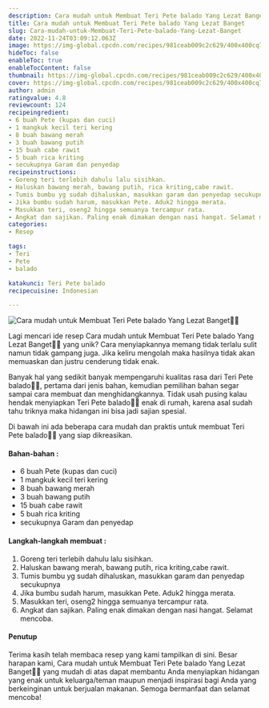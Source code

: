 ```yaml
---
description: Cara mudah untuk Membuat Teri Pete balado Yang Lezat Banget"
title: Cara mudah untuk Membuat Teri Pete balado Yang Lezat Banget
slug: Cara-mudah-untuk-Membuat-Teri-Pete-balado-Yang-Lezat-Banget
date: 2022-11-24T03:09:12.063Z
image: https://img-global.cpcdn.com/recipes/981ceab009c2c629/400x400cq70/photo.jpg
hideToc: false
enableToc: true
enableTocContent: false
thumbnail: https://img-global.cpcdn.com/recipes/981ceab009c2c629/400x400cq70/photo.jpg
cover: https://img-global.cpcdn.com/recipes/981ceab009c2c629/400x400cq70/photo.jpg
author: admin
ratingvalue: 4.8
reviewcount: 124
recipeingredient:
- 6 buah Pete (kupas dan cuci)
- 1 mangkuk kecil teri kering
- 8 buah bawang merah
- 3 buah bawang putih
- 15 buah cabe rawit
- 5 buah rica kriting
- secukupnya Garam dan penyedap
recipeinstructions:
- Goreng teri terlebih dahulu lalu sisihkan.
- Haluskan bawang merah, bawang putih, rica kriting,cabe rawit.
- Tumis bumbu yg sudah dihaluskan, masukkan garam dan penyedap secukupnya
- Jika bumbu sudah harum, masukkan Pete. Aduk2 hingga merata.
- Masukkan teri, oseng2 hingga semuanya tercampur rata.
- Angkat dan sajikan. Paling enak dimakan dengan nasi hangat. Selamat mencoba.
categories:
- Resep

tags:
- Teri
- Pete
- balado

katakunci: Teri Pete balado
recipecuisine: Indonesian

---
```


![Cara mudah untuk Membuat Teri Pete balado Yang Lezat Banget👩‍🍳](https://img-global.cpcdn.com/recipes/981ceab009c2c629/400x400cq70/photo.jpg)

Lagi mencari ide resep Cara mudah untuk Membuat Teri Pete balado Yang Lezat Banget👩‍🍳 yang unik? Cara menyiapkannya memang tidak terlalu sulit namun tidak gampang juga. Jika keliru mengolah maka hasilnya tidak akan memuaskan dan justru cenderung tidak enak.

Banyak hal yang sedikit banyak mempengaruhi kualitas rasa dari Teri Pete balado👩‍🍳, pertama dari jenis bahan, kemudian pemilihan bahan segar sampai cara membuat dan menghidangkannya. Tidak usah pusing kalau hendak menyiapkan Teri Pete balado👩‍🍳 enak di rumah, karena asal sudah tahu triknya maka hidangan ini bisa jadi sajian spesial.

Di bawah ini ada beberapa cara mudah dan praktis untuk membuat Teri Pete balado👩‍🍳 yang siap dikreasikan.

<!--inarticleads1-->

#### Bahan-bahan :

- 6 buah Pete (kupas dan cuci)
- 1 mangkuk kecil teri kering
- 8 buah bawang merah
- 3 buah bawang putih
- 15 buah cabe rawit
- 5 buah rica kriting
- secukupnya Garam dan penyedap

<!--inarticleads2-->

#### Langkah-langkah membuat :

1. Goreng teri terlebih dahulu lalu sisihkan.
1. Haluskan bawang merah, bawang putih, rica kriting,cabe rawit.
1. Tumis bumbu yg sudah dihaluskan, masukkan garam dan penyedap secukupnya
1. Jika bumbu sudah harum, masukkan Pete. Aduk2 hingga merata.
1. Masukkan teri, oseng2 hingga semuanya tercampur rata.
1. Angkat dan sajikan. Paling enak dimakan dengan nasi hangat. Selamat mencoba.

#### Penutup

Terima kasih telah membaca resep yang kami tampilkan di sini. Besar harapan kami, Cara mudah untuk Membuat Teri Pete balado Yang Lezat Banget👩‍🍳 yang mudah di atas dapat membantu Anda menyiapkan hidangan yang enak untuk keluarga/teman maupun menjadi inspirasi bagi Anda yang berkeinginan untuk berjualan makanan. Semoga bermanfaat dan selamat mencoba!